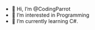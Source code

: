 - 👋 Hi, I’m @CodingParrot
- 👀 I’m interested in Programming
- 🌱 I’m currently learning C#.

<!---
Azadriano/Azadriano is a ✨ special ✨ repository because its `README.md` (this file) appears on your GitHub profile.
You can click the Preview link to take a look at your changes.
--->
